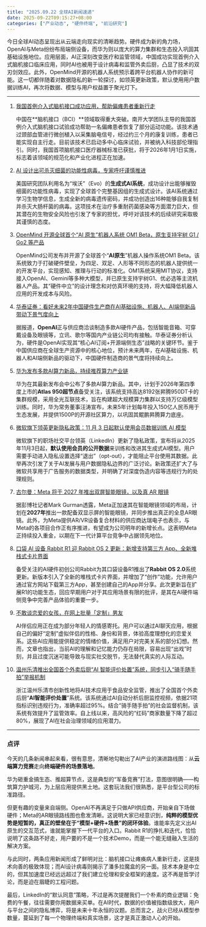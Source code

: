 ```yaml
---
title: "2025.09.22 全球AI新闻速递"
date: 2025-09-22T09:15:27+08:00
categories: ["产业动态", "硬件终端", "前沿研究"]
---
```


今日全球AI动态呈现出从云端走向现实的清晰趋势。硬件成为新的角力场，OpenAI与Meta纷纷布局端侧设备，而华为则以庞大的算力集群和生态投入巩固其基础设施地位。应用层面，AI正深刻改变医疗和监管领域，中国成功实现首例介入式脑机接口临床应用，同时AI也被用于设计病毒和监管外卖后厨，凸显了技术的双刃剑效应。此外，OpenMind开源的机器人系统预示着跨平台机器人协作的新可能。这一切都伴随着对数据隐私的新一轮探讨，如领英更新政策，默认使用用户数据训练AI，再次将数据、模型与用户权益置于聚光灯下。

---

1.  [我国首例介入式脑机接口成功应用，帮助偏瘫患者重新行走](https://www.ithome.com/0/884/692.htm)

    中国在**脑机接口（BCI）**领域取得重大突破。南开大学团队主导的我国首例介入式脑机接口试验成功帮助一名偏瘫患者恢复了部分运动功能。该技术通过颈部血管进行微创植入以采集脑电信号，经过约三个月的康复训练，患者已能实现自主行走。目前该技术已启动多中心临床试验，并被纳入科技部伦理指引。同时，我国首项脑机接口医疗器械标准已获批，将于2026年1月1日实施，标志着该领域的规范化和产业化进程正在加速。


2.  [AI 设计出可杀灭细菌的功能性病毒，专家呼吁谨慎推进](https://www.ithome.com/0/884/675.htm)

    美国研究团队利用名为“埃沃”（Evo）的**生成式AI系统**，成功设计出能够摧毁细菌的功能性病毒，实现了全球首个完整基因组的生成式设计。该AI系统通过学习生物学信息，生成全新的病毒遗传密码，并成功创造出16种能够自我复制并杀灭大肠杆菌的病毒。这项技术在治疗多重耐药菌感染等方面潜力巨大，但其潜在的生物安全风险也引发了专家的担忧，呼吁对该技术的后续研究采取极其谨慎的态度。


3.  [OpenMind 开源全球首个“AI 原生”机器人系统 OM1 Beta，原生支持宇树 G1 / Go2 等产品](https://www.ithome.com/0/884/668.htm)

    OpenMind公司发布并开源了全球首个“**AI原生**”机器人操作系统OM1 Beta。该系统致力于打破硬件壁垒，为四足、双足、人形等不同形态的机器人提供统一的开发平台，实现感知、推理与行动的标准化。OM1系统采用MIT协议，支持接入OpenAI、Gemini等多种大模型，并已原生支持宇树G1、优必选等主流机器人产品。其“硬件中立”的设计理念和对仿真环境的支持，将大幅降低机器人应用的开发成本与风险。


4.  [华泰证券：看好未来2年中国硬件生产商在AI基础设施、机器人、AI端侧新品带动下景气度向上](https://www.ithome.com/0/884/666.htm)

    据报道，**OpenAI**正与供应商洽谈制造多款AI硬件产品，包括智能音箱、可穿戴设备及眼镜等，立讯、歌尔等国内产业链公司均有接触。华泰证券分析认为，硬件是OpenAI实现其“核心AI订阅+开源端侧生态”战略的关键环节。鉴于中国供应商在全球生产资源中的核心地位，预计未来两年，在AI基础设施、机器人和AI端侧新品的驱动下，中国硬件制造商的景气度将持续向上。


5.  [华为发布多款AI算力新品，持续推荐算力产业链](https://www.ithome.com/0/884/691.htm)

    华为在其最新发布会中公布了多款AI算力新品。其中，计划于2026年第四季度上市的**Atlas 950超节点**备受关注，该系统支持高达8192张昇腾950DT卡的集群规模，采用全光互联技术，旨在构建超大规模算力集群以支持万亿级模型训练。同时，华为常务董事汪涛宣布，未来5年计划每年投入150亿人民币用于生态发展，并提供1500P的开源社区算力，以巩固其鲲鹏昇腾算力底座。


6.  [微软旗下领英更新隐私政策：11 月 3 日起默认使用会员数据训练 AI 模型](https://www.ithome.com/0/884/654.htm)

    微软旗下的职场社交平台领英（LinkedIn）更新了隐私政策，宣布将从2025年11月3日起，**默认使用会员的公开数据**来训练和改进其生成式AI模型。用户需要手动进入隐私设置选择“退出”（opt-out），才能阻止平台使用其数据。此举再次引发了关于AI发展与用户数据隐私边界的广泛讨论。新政策还扩大了与微软共享用于广告服务的数据类型，并明确了对深度伪造内容等违规行为的处理规则。


7.  [古尔曼：Meta 将于 2027 年推出双屏智能眼镜，以及真 AR 眼镜](https://www.ithome.com/0/884/678.htm)

    据彭博社记者Mark Gurman透露，Meta正加速其在智能眼镜领域的布局，计划在**2027年**推出一款配备双显示屏的智能眼镜，并同步推出真正的全息AR眼镜。此外，为Meta提供AR/VR设备复合材料的供应商达瑞电子也表示，与Meta的各项目合作正有序推进，有望成为公司明年的新增长点。这表明Meta正持续投入重金，以期在下一代计算平台竞争中占据领先地位。


8.  [口袋 AI 设备 Rabbit R1 迎 Rabbit OS 2 更新：新增支持第三方 App、全新堆栈式卡片界面](https://www.ithome.com/0/884/655.htm)

    备受关注的AI硬件初创公司Rabbit为其口袋设备R1推出了**Rabbit OS 2.0**系统更新。新版本引入了全新的堆栈式卡片界面，并增加了“创作”功能，允许用户通过官方网站下载第三方App，甚至创建自己的App并分享。此次更新旨在扩展R1的功能生态，回应早期用户对于其应用场景有限的批评，是其在AI硬件端侧竞争中完善产品体验的重要一步。


9.  [不敢谈恋爱的女孩，在网上批量「定制」男友](https://36kr.com/p/3473328852097669?f=rss)

    AI伴侣应用正在成为部分年轻人的情感寄托。用户可以通过AI聊天应用，根据自己的偏好“定制”虚拟伴侣的性格、身份和背景，体验高度理想化的恋爱关系。这些AI应用能提供稳定的情绪价值，满足用户对完美关系的部分幻想。然而，文章也指出，当前AI的理解和记忆能力仍存在局限，容易出现“出戏”时刻，并且过度沉迷可能导致与现实社交脱节，无法替代真实的人际互动。


10. [温州乐清推出全国首个外卖后厨“AI 智能评价处置”系统，同步引入“骑手随手拍”举报机制](https://www.ithome.com/0/884/668.htm)

    浙江温州乐清市创新性地将AI技术应用于食品安全监管，推出了全国首个外卖后厨“**AI智能评价处置**”系统。该系统通过AI自动分析后厨监控视频，依据21项指标识别违规行为，准确率超过95%。结合“骑手随手拍”的社会监督机制，该系统有效提升了监管效率。自上线以来，高风险的“红码”商家数量下降了超过80%，展现了AI在社会治理领域的应用潜力。

---

### **点评**

今天的几条新闻串起来看，很有意思，清晰地勾勒出了AI产业的演进路线图：从**云端算力竞赛**走向**终端硬件的场景落地**。

华为砸重金搞生态、推超算节点，这是典型的“军备竞赛”打法，意图很明确——构筑算力护城河，为上层应用提供黑土地。这套玩法我们很熟悉，是平台型公司的标准路径。

但更有趣的变量来自端侧。OpenAI不再满足于只做API供应商，开始亲自下场做硬件；Meta的AR眼镜路线图也愈发清晰。这说明大家已经意识到，**纯粹的模型优势是短暂的，真正的壁垒在于“模型+硬件+场景”的闭环体验**。谁能率先定义出AI原生的交互范式，谁就能掌握下一代平台的入口。Rabbit R1的挣扎和迭代，恰恰说明了这条路不好走，用户要的不是一个技术Demo，而是一个能无缝融入生活的解决方案。

与此同时，两条应用新闻形成了鲜明对比：脑机接口让瘫痪病人重新行走，这是技术向善的极致体现；而AI设计病毒则揭示了潘多拉魔盒的另一面。技术本身是中立的，但其加速度已经远远超过了我们建立伦理和安全框架的速度。这不再是哲学讨论，而是迫在眉睫的工程问题。

最后，LinkedIn的“默认同意”策略，不过是再次提醒我们一个朴素的商业逻辑：免费的午餐，往往需要你用数据来买单。在AI时代，数据的价值被指数级放大，用户与平台之间的隐私博弈，将是未来十年永恒的议题。总而言之，战火已经从模型参数量，蔓延到了每一个物理终端和真实场景，这才是真正激动人心的开始。